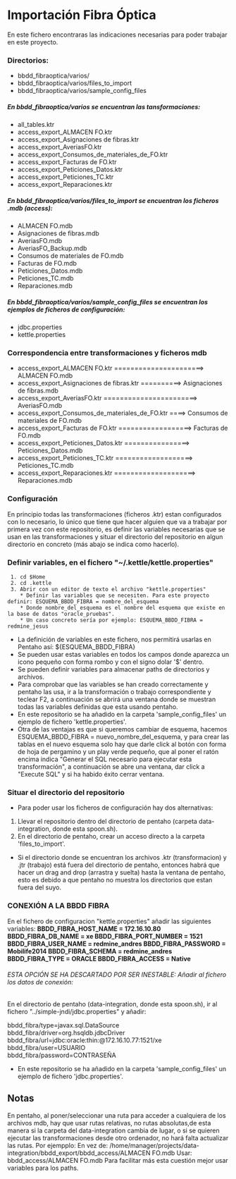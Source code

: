 # Importación Fibra Óptica

En este fichero encontraras las indicaciones necesarias para poder trabajar en este proyecto.

### Directorios:

 * bbdd_fibraoptica/varios/
 * bbdd_fibraoptica/varios/files_to_import
 * bbdd_fibraoptica/varios/sample_config_files


##### En bbdd_fibraoptica/varios se encuentran las tansformaciones:

* all_tables.ktr
* access_export_ALMACEN FO.ktr
* access_export_Asignaciones de fibras.ktr
* access_export_AveriasFO.ktr
* access_export_Consumos_de_materiales_de_FO.ktr
* access_export_Facturas de FO.ktr
* access_export_Peticiones_Datos.ktr
* access_export_Peticiones_TC.ktr
* access_export_Reparaciones.ktr


##### En bbdd_fibraoptica/varios/files_to_import se encuentran los ficheros .mdb (access):

* ALMACEN FO.mdb
* Asignaciones de fibras.mdb
* AveriasFO.mdb
* AveriasFO_Backup.mdb
* Consumos de materiales de FO.mdb
* Facturas de FO.mdb
* Peticiones_Datos.mdb
* Peticiones_TC.mdb
* Reparaciones.mdb

##### En bbdd_fibraoptica/varios/sample_config_files se encuentran los ejemplos de ficheros de configuración:
* jdbc.properties
* kettle.properties

### Correspondencia entre transformaciones y ficheros mdb

* access_export_ALMACEN FO.ktr ======================> ALMACEN FO.mdb
* access_export_Asignaciones de fibras.ktr ==========> Asignaciones de fibras.mdb
* access_export_AveriasFO.ktr =======================> AveriasFO.mdb
* access_export_Consumos_de_materiales_de_FO.ktr ====> Consumos de materiales de FO.mdb
* access_export_Facturas de FO.ktr ==================> Facturas de FO.mdb
* access_export_Peticiones_Datos.ktr ================> Peticiones_Datos.mdb
* access_export_Peticiones_TC.ktr ===================> Peticiones_TC.mdb
* access_export_Reparaciones.ktr ====================> Reparaciones.mdb


### Configuración

En principio todas las transformaciones (ficheros .ktr) estan configurados con lo necesario, lo único que tiene que hacer alguien que va a trabajar por primera vez con este repositorio, es definir las variables necesarias que se usan en las transformaciones y situar el directorio del repositorio en algun directorio en concreto (más abajo se indica como hacerlo).

### Definir variables, en el fichero "~/.kettle/kettle.properties"

     1. cd $Home
     2. cd .kettle
     3. Abrir con un editor de texto el archivo "kettle.properties"
        * Definir las variables que se necesiten. Para este proyecto definir: ESQUEMA_BBDD_FIBRA = nombre_del_esquema
        * Donde nombre_del_esquema es el nombre del esquema que existe en la base de datos "oracle_pruebas".
        * Un caso concreto sería por ejemplo: ESQUEMA_BBDD_FIBRA = redmine_jesus
  * La definición de variables en este fichero, nos permitirá usarlas en Pentaho así: ${ESQUEMA_BBDD_FIBRA}
  * Se pueden usar estas variables en todos los campos donde aparezca un icono pequeño con forma rombo y con el signo dolar '$' dentro.
  * Se pueden definir variables para almacenar paths de directorios y archivos.
  * Para comprobar que las variables se han creado correctamente y pentaho las usa, ir a la transformación o trabajo correspondiente y teclear F2, a continuación se abrirá una ventana donde se muestran todas las variables definidas que esta usando pentaho.
  * En este repositorio se ha añadido en la carpeta 'sample_config_files' un ejemplo de fichero 'kettle.properties'.
  * Otra de las ventajas es que si queremos cambiar de esquema, hacemos ESQUEMA_BBDD_FIBRA = nuevo_nombre_del_esquema, y para crear las tablas en el nuevo esquema solo hay que darle click al botón con forma de hoja de pergamino y un play verde pequeño, que al poner el ratón encima indica "Generar el SQL necesario para ejecutar esta transformación", a continuación se abre una ventana, dar click a "Execute SQL" y si ha habido éxito cerrar ventana.



### Situar el directorio del repositorio

* Para poder usar los ficheros de configuración hay dos alternativas:
 1. Llevar el repositorio dentro del directorio de pentaho (carpeta data-integration, donde esta spoon.sh).
 2. En el directorio de pentaho, crear un acceso directo a la carpeta 'files_to_import'.
  * Si el directorio donde se encuentran los archivos .ktr (transformacion) y .jtr (trabajo) está fuera del directorio de pentaho, entonces habrá que hacer un drag and drop (arrastra y suelta) hasta la ventana de pentaho, esto es debido a que pentaho no muestra los directorios que estan fuera del suyo.

### CONEXIÓN A LA BBDD FIBRA
En el fichero de configuracion "kettle.properties" añadir las siguientes variables:
 <b> BBDD_FIBRA_HOST_NAME   = 172.16.10.80   </b>
 <b> BBDD_FIBRA_DB_NAME     = xe             </b>
 <b> BBDD_FIBRA_PORT_NUMBER = 1521           </b>
 <b> BBDD_FIBRA_USER_NAME   = redmine_andres </b>
 <b> BBDD_FIBRA_PASSWORD    = Mobilife2014   </b>
 <b> BBDD_FIBRA_SCHEMA      = redmine_andres </b>
 <b> BBDD_FIBRA_TYPE        = ORACLE         </b>
 <b> BBDD_FIBRA_ACCESS      = Native         </b>

###### ESTA OPCIÓN SE HA DESCARTADO POR SER INESTABLE: Añadir al fichero los datos de conexión:

En el directorio de pentaho (data-integration, donde esta spoon.sh), ir al fichero "../simple-jndi/jdbc.properties" y añadir:

 bbdd_fibra/type=javax.sql.DataSource  <br>
 bbdd_fibra/driver=org.hsqldb.jdbcDriver  <br>
 bbdd_fibra/url=jdbc:oracle:thin:@172.16.10.77:1521/xe  <br>
 bbdd_fibra/user=USUARIO  <br>
 bbdd_fibra/password=CONTRASEÑA  <br>

* En este repositorio se ha añadido en la carpeta 'sample_config_files' un ejemplo de fichero 'jdbc.properties'.

## Notas
En pentaho, al poner/seleccionar una ruta para acceder a cualquiera de los archivos mdb, hay que usar rutas relativas, no rutas absolutas,de esta manera si la carpeta del data-integration cambia de lugar, o si se quieren ejecutar las transformaciones desde otro ordenador, no hará falta actualizar las rutas. Por ejempplo:
  En vez de:  /home/manager/projects/data-integration/bbdd_export/bbdd_access/ALMACEN FO.mdb
  Usar:       bbdd_access/ALMACEN FO.mdb
Para facilitar más esta cuestión mejor usar variables para los paths.
